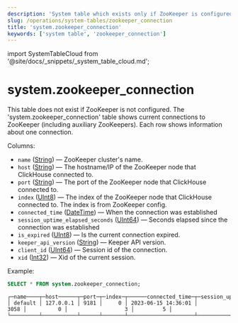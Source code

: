 ```yaml
---
description: 'System table which exists only if ZooKeeper is configured. Shows current connections to ZooKeeper (including auxiliary ZooKeepers).'
slug: /operations/system-tables/zookeeper_connection
title: 'system.zookeeper_connection'
keywords: ['system table', 'zookeeper_connection']
---
```


import SystemTableCloud from '@site/docs/_snippets/_system_table_cloud.md';

# system.zookeeper_connection

<SystemTableCloud/>

This table does not exist if ZooKeeper is not configured. The 'system.zookeeper_connection' table shows current connections to ZooKeeper (including auxiliary ZooKeepers). Each row shows information about one connection.

Columns:

-   `name` ([String](../../sql-reference/data-types/string.md)) — ZooKeeper cluster's name.
-   `host` ([String](../../sql-reference/data-types/string.md)) — The hostname/IP of the ZooKeeper node that ClickHouse connected to.
-   `port` ([String](../../sql-reference/data-types/string.md)) — The port of the ZooKeeper node that ClickHouse connected to.
-   `index` ([UInt8](../../sql-reference/data-types/int-uint.md)) — The index of the ZooKeeper node that ClickHouse connected to. The index is from ZooKeeper config.
-   `connected_time` ([DateTime](../../sql-reference/data-types/datetime.md)) — When the connection was established
-   `session_uptime_elapsed_seconds` ([UInt64](../../sql-reference/data-types/int-uint.md)) — Seconds elapsed since the connection was established
-   `is_expired` ([UInt8](../../sql-reference/data-types/int-uint.md)) — Is the current connection expired.
-   `keeper_api_version` ([String](../../sql-reference/data-types/string.md)) — Keeper API version.
-   `client_id` ([UInt64](../../sql-reference/data-types/int-uint.md)) — Session id of the connection.
-   `xid` ([Int32](../../sql-reference/data-types/int-uint.md)) — Xid of the current session.

Example:

``` sql
SELECT * FROM system.zookeeper_connection;
```

``` text
┌─name────┬─host──────┬─port─┬─index─┬──────connected_time─┬─session_uptime_elapsed_seconds─┬─is_expired─┬─keeper_api_version─┬─client_id─┐
│ default │ 127.0.0.1 │ 9181 │     0 │ 2023-06-15 14:36:01 │                           3058 │          0 │                  3 │         5 │
└─────────┴───────────┴──────┴───────┴─────────────────────┴────────────────────────────────┴────────────┴────────────────────┴───────────┘
```
